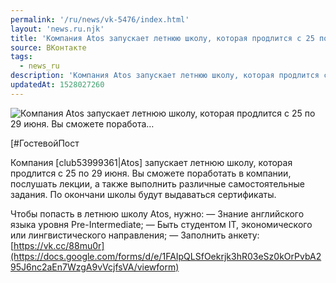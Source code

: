 ```yaml
---
permalink: '/ru/news/vk-5476/index.html'
layout: 'news.ru.njk'
title: 'Компания Atos запускает летнюю школу, которая продлится с 25 по 29 июня. Вы сможете поработа'
source: ВКонтакте
tags:
  - news_ru
description: 'Компания Atos запускает летнюю школу, которая продлится с 25 по 29 июня. Вы сможете поработа…'
updatedAt: 1528027260
---
```

![Компания Atos запускает летнюю школу, которая продлится с 25 по 29 июня. Вы сможете поработа…](https://sun9-31.userapi.com/c844418/v844418812/6b4fa/_y85HfAt9AE.jpg)

[#ГостевойПост

Компания [club53999361|Atos] запускает летнюю школу, которая продлится с 25 по 29 июня. Вы сможете поработать в компании, послушать лекции, а также выполнить различные самостоятельные задания. По окончани школы будут выдаваться сертификаты.

Чтобы попасть в летнюю школу Atos, нужно:
— Знание английского языка уровня Pre-Intermediate;
— Быть студентом IT, экономического или лингвистического направления;
— Заполнить анкету:[https://vk.cc/88mu0r](https://docs.google.com/forms/d/e/1FAIpQLSfOekrjk3hR03eSz0kOrPvbA295J6nc2aEn7WzgA9vVcjfsVA/viewform)
